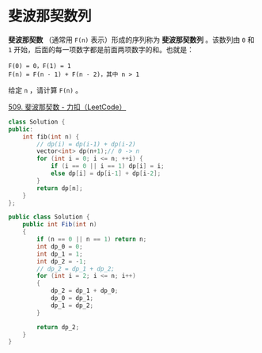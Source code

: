 # 斐波那契数列

**斐波那契数** （通常用 `F(n)` 表示）形成的序列称为 **斐波那契数列** 。该数列由 `0` 和 `1` 开始，后面的每一项数字都是前面两项数字的和。也就是：

```
F(0) = 0，F(1) = 1
F(n) = F(n - 1) + F(n - 2)，其中 n > 1
```

给定 `n` ，请计算 `F(n)` 。

[509. 斐波那契数 - 力扣（LeetCode）](https://leetcode.cn/problems/fibonacci-number/description/)

```c++
class Solution {
public:
    int fib(int n) {
        // dp(i) = dp(i-1) + dp(i-2)
        vector<int> dp(n+1);// 0 -> n
        for (int i = 0; i <= n; ++i) {
            if (i == 0 || i == 1) dp[i] = i;
            else dp[i] = dp[i-1] + dp[i-2];
        }
        return dp[n];
    }
};
```

```c#
public class Solution {
    public int Fib(int n)
    {
        if (n == 0 || n == 1) return n;
        int dp_0 = 0;
        int dp_1 = 1;
        int dp_2 = -1;
        // dp_2 = dp_1 + dp_2;
        for (int i = 2; i <= n; i++)
        {
            dp_2 = dp_1 + dp_0;
            dp_0 = dp_1;
            dp_1 = dp_2;
        }

        return dp_2;
    }
}
```

